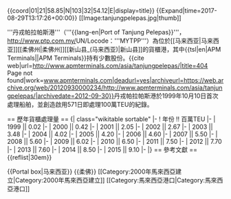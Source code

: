 {{coord|01|21|58.85|N|103|32|54.12|E|display=title}}
{{Expand|time=2017-08-29T13:17:26+00:00}}
[[Image:tanjungpelepas.jpg|thumb]]

'''丹戎帕拉帕斯港'''（'''{{lang-en|Port of Tanjung Pelepas}}'''，<ref>http://www.ptp.com.my/</ref>UN/Locode：'''MYTPP'''）為位於[[马来西亚|马来西亚]][[柔佛州|柔佛州]][[新山县_(马来西亚)|新山县]]的貨櫃港，其中{{tsl|en|APM Terminals||APM Terminals}}持有少數股份。<ref>{{cite web|url=http://www.apmterminals.com/asia/tanjungpelepas/|title=404 Page not found|work=www.apmterminals.com|deadurl=yes|archiveurl=https://web.archive.org/web/20120930000234/http://www.apmterminals.com/asia/tanjungpelepas/|archivedate=2012-09-30}}</ref>丹戎帕拉帕斯港於1999年10月10日首次處理船舶，並創造啟用571日即處理100萬TEU的紀錄。

== 歷年貨櫃處理量 ==
{| class="wikitable sortable"
|-
! 年份 !! 百萬TEU
|-
| 1999 || 0.02 
|-
| 2000 || 0.42 
|-
| 2001 || 2.05
|-
| 2002 || 2.67
|-
| 2003 || 3.48
|-
| 2004 || 4.02
|-
| 2005 || 4.20
|-
| 2006 || 4.60
|-
| 2007 || 5.50
|-
| 2008 || 5.60
|-
| 2009 || 6.02
|-
| 2010 || 6.50
|-
| 2011 || 7.50
|-
| 2012 || 7.70
|-
| 2013 || 7.60
|-
| 2014 || 8.50
|-
| 2015 || 9.10
|-
|}
== 參考文獻 ==
{{reflist|30em}}

{{Portal box|马来西亚}}
{{柔佛}}
[[Category:2000年馬來西亞建立|Category:2000年馬來西亞建立]]
[[Category:馬來西亞港口|Category:馬來西亞港口]]